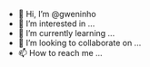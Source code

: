 - 👋 Hi, I’m @gweninho
- 👀 I’m interested in ...
- 🌱 I’m currently learning ...
- 💞️ I’m looking to collaborate on ...
- 📫 How to reach me ...

<!---
gweninho/gweninho is a ✨ special ✨ repository because its `README.md` (this file) appears on your GitHub profile.
You can click the Preview link to take a look at your changes.
--->
